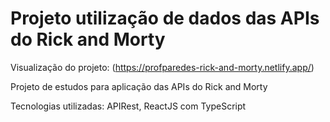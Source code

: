 # Projeto utilização de dados das APIs do Rick and Morty

Visualização do projeto: (https://profparedes-rick-and-morty.netlify.app/)

Projeto de estudos para aplicação das APIs do Rick and Morty

Tecnologias utilizadas: APIRest, ReactJS com TypeScript
